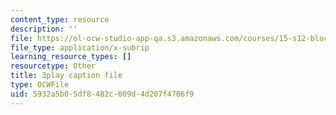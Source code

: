 ```yaml
---
content_type: resource
description: ''
file: https://ol-ocw-studio-app-qa.s3.amazonaws.com/courses/15-s12-blockchain-and-money-fall-2018/5932a5b05df8482c809d4d207f4706f9_lPD9fx8fK1k.srt
file_type: application/x-subrip
learning_resource_types: []
resourcetype: Other
title: 3play caption file
type: OCWFile
uid: 5932a5b0-5df8-482c-809d-4d207f4706f9
---
```

